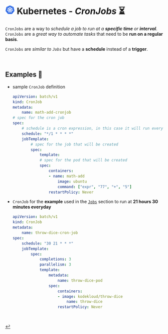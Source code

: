 # <img src="../../00-resources/img/k8s.png" width="30px"> **Kubernetes** - ***CronJobs*** ⏳

`CronJobs` are a way to *schedule a job to run at a **specific time** or **interval***.  `CronJobs` are a *great way to automate tasks* that need to be **run on a regular basis**.

`CronJobs` are *similar to `Jobs`* but have a **schedule** instead of a **trigger**.

<br />

## **Examples** 🧩

* sample `CronJob` definition

    ```yaml
    apiVersion: batch/v1
    kind: CronJob
    metadata:
        name: math-add-cronjob
    # spec for the cron job
    spec:
        # schedule is a cron expression, in this case it will run every minute
        schedule: "*/1 * * * *"
        jobTemplate:
            # spec for the job that will be created
            spec:
                template:
                # spec for the pod that will be created
                spec:
                    containers:
                    - name: math-add
                        image: ubuntu
                        command: ["expr", "77", "+", "5"]
                    restartPolicy: Never
    ```

* `CronJob` for the **example** used in the [`Jobs`](/05-pod-design/23-jobs/README.md) section to run at **21 hours 30 minutes everyday**

    ```yaml
    apiVersion: batch/v1
    kind: CronJob
    metadata:
        name: throw-dice-cron-job
    spec:
        schedule: "30 21 * * *"
        jobTemplate:
            spec:
                completions: 3
                parallelism: 3
                template:
                    metadata:
                        name: throw-dice-pod
                    spec:
                        containers:
                        - image: kodekloud/throw-dice
                            name: throw-dice
                        restartPolicy: Never
    ```

<br>

[↩️](../README.md)
